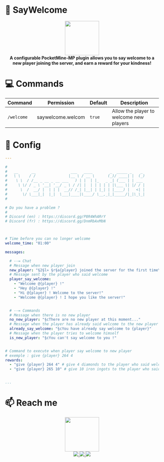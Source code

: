 # 💬 SayWelcome
 
<p align="center">
    <img src="https://raw.githubusercontent.com/Verre2OuiSki/SayWelcome/main/icon.png" style="height: 8em;"></img>
    <br>
    <b>
      A configurable PocketMine-MP plugin allows you to say welcome to a new player joining the server, and earn a reward for your kindness!
    </b>
</p>


# 💻 Commands

Command | Permission | Default | Description
--- | --- | --- | ---
`/welcome` | saywelcome.welcom | `true` | Allow the player to welcome new players


# 💾 Config

```yaml
---

#
#   __      __                ___   ____        _  _____ _    _
#   \ \    / /               |__ \ / __ \      (_)/ ____| |  (_)
#    \ \  / /__ _ __ _ __ ___   ) | |  | |_   _ _| (___ | | ___
#     \ \/ / _ \ '__| '__/ _ \ / /| |  | | | | | |\___ \| |/ / |
#      \  /  __/ |  | | |  __// /_| |__| | |_| | |____) |   <| |
#       \/ \___|_|  |_|  \___|____|\____/ \__,_|_|_____/|_|\_\_|
#

# Do you have a problem ?
# 
# Discord (en) : https://discord.gg/P8R4WhARrY
# Discord (fr) : https://discord.gg/DnmRbAxMbN



# Time before you can no longer welcome
welcome_time: "01:00"

messages:

  # --= Chat
  # Message when new player join
  new_player: "§2§l» §r§a{player} joined the server for the first time\nWelcome him !"
  # Message sent by the player who said welcome
  player_say_welcome:
    - "Welcome @{player} !"
    - "Hey @{player} !"
    - "Hi @{player} ! Welcome to the server!"
    - "Welcome @{player} ! I hope you like the server!"


  # --= Commands
  # Message when there is no new player
  no_new_player: "§cThere are no new player at this moment..."
  # Message when the player has already said welcome to the new player
  already_say_welcome: "§cYou have already say welcome to {player}"
  # Message when the player tries to welcome himself
  is_new_player: "§cYou can't say welcome to you !"


# Command to execute when player say welcome to new player
# exemple : give {player} 264 4
rewards:
  - "give {player} 264 4" # give 4 diamonds to the player who said welcome
  - "give {player} 265 10" # give 10 iron ingots to the player who said welcome


...
```


# 📫 Reach me

<div align="center">
    <img src="https://raw.githubusercontent.com/Verre2OuiSki/SayWelcome/main/verre2ouiski.png" style="height: 8em;"></img><br>
    <a href="https://discord.gg/P8R4WhARrY">
        <img src="https://img.shields.io/badge/Discord%20%28EN%29-%237289DA.svg?style=for-the-badge&logo=discord&logoColor=white"></img>
    </a>
    <a href="https://twitter.com/Verre2OuiSki">
        <img src="https://img.shields.io/badge/Verre2OuiSki-%231DA1F2.svg?style=for-the-badge&logo=Twitter&logoColor=white"></img>
    </a>
    <a href="https://discord.gg/DnmRbAxMbN">
        <img src="https://img.shields.io/badge/Discord%20%28FR%29-%237289DA.svg?style=for-the-badge&logo=discord&logoColor=white"></img>
    </a>
</div>
